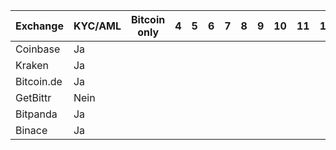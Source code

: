 | Exchange       | KYC/AML| Bitcoin only  | 4 | 5 | 6 | 7 | 8 | 9 | 10 | 11 | 12 | 13 | 14
| -------------- | -      | - | - | - | - | - | - | - | -- | -- | -- | -- | --
| Coinbase       |   Ja   |   |   |   |   |   |   |   |    |    |    |    |    
| Kraken         |   Ja   |   |   |   |   |   |   |   |    |    |    |    |    
| Bitcoin.de     |   Ja   |   |   |   |   |   |   |   |    |    |    |    |    
| GetBittr       |   Nein |   |   |   |   |   |   |   |    |    |    |    |    
| Bitpanda       |   Ja   |   |   |   |   |   |   |   |    |    |    |    |    
| Binace         |   Ja   |   |   |   |   |   |   |   |    |    |    |    |   
